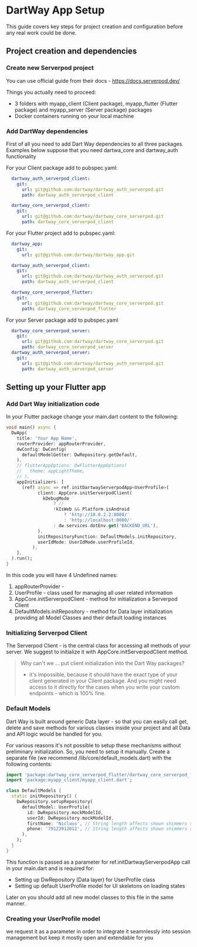 # DartWay App Setup

This guide covers key steps for project creation and configuration before any real work could be done.

## Project creation and dependencies

### Create new Serverpod project
You can use official guide from their docs - https://docs.serverpod.dev/

Things you actually need to proceed:
- 3 folders with myapp_client (Client package), myapp_flutter (Flutter package) and myapp_server (Server package) packages
- Docker containers running on your local machine

### Add DartWay dependencies

First of all you need to add Dart Way dependencies to all three packages. Examples below suppose that you need dartwa_core and dartway_auth functionality


For your Client package add to pubspec.yaml:
```yaml
  dartway_auth_serverpod_client:
    git:
      url: git@github.com:dartway/dartway_auth_serverpod.git
      path: dartway_auth_serverpod_client

  dartway_core_serverpod_client:
    git:
      url: git@github.com:dartway/dartway_core_serverpod.git
      path: dartway_core_serverpod_client
```

For your Flutter project add to pubspec.yaml:

```yaml
  dartway_app:
    git:
      url: git@github.com:dartway/dartway_app.git

  dartway_auth_serverpod_client:
    git:
      url: git@github.com:dartway/dartway_auth_serverpod.git
      path: dartway_auth_serverpod_client

  dartway_core_serverpod_flutter:
    git:
      url: git@github.com:dartway/dartway_core_serverpod.git
      path: dartway_core_serverpod_flutter
```

For your Server package add to pubspec.yaml

```yaml
  dartway_core_serverpod_server:
    git:
      url: git@github.com:dartway/dartway_core_serverpod.git
      path: dartway_core_serverpod_server
  dartway_auth_serverpod_server:
    git:
      url: git@github.com:dartway/dartway_auth_serverpod.git
      path: dartway_auth_serverpod_server
```

## Setting up your Flutter app

### Add Dart Way initialization code

In your Flutter package change your main.dart content to the following:

```dart
void main() async {
  DwApp(
    title: 'Your App Name',
    routerProvider: appRouterProvider,
    dwConfig: DwConfig(
      defaultModelGetter: DwRepository.getDefault,
    ),
    // flutterAppOptions: DwFlutterAppOptions(
    //   theme: appLightTheme,
    // ),
    appInitializers: [
      (ref) async => ref.initDartwayServerpodApp<UserProfile>(
            client: AppCore.initServerpodClient(
              kDebugMode
                  ? //
                  !kIsWeb && Platform.isAndroid
                      ? 'http://10.0.2.2:8080/'
                      : 'http://localhost:8080/'
                  : dw.services.dotEnv.get('BACKEND_URL'),
            ),
            initRepositoryFunction: DefaultModels.initRepository,
            userIdMode: UserIdMode.userProfileId,
          ),
    ],
  ).run();
}
```

In this code you will have 4 Undefined names:
1) appRouterProvider -
1) UserProfile - class used for managing all user related information
1) AppCore.initServerpodClient - method for initialization a Serverpod Client
1) DefaultModels.initRepository - method for Data layer initialization providing all Model Classes and their default loading instances


### Initializing Serverpod Client

The Serverpod Client - is the central class for accessing all methods of your server. We suggest to initialize it with AppCore.initServerpodClient method.

> Why can't we ... put client initialization into the Dart Way packages?
> - it's impossible, because it should have the exact type of your client generated in your Client package. And you might need access to it directly for the cases when you write your custom endpoints - which is 100% fine.


### Default Models

Dart Way is built around generic Data layer - so that you can easily call get, delete and save methods for various classes inside your project and all Data and API logic would be handled for you.

For various reasons it's not possible to setup these mechanisms without preliminary initialization. So, you need to setup it manually.
Create a separate file (we recommend /lib/core/default_models.dart) with the following contents:
```dart
import 'package:dartway_core_serverpod_flutter/dartway_core_serverpod_flutter.dart';
import 'package:myapp_client/myapp_client.dart';

class DefaultModels {
  static initRepository() {
    DwRepository.setupRepository(
      defaultModel: UserProfile(
        id: DwRepository.mockModelId,
        userId: DwRepository.mockModelId,
        firstName: 'Niclaus', // String length affects shown shimmers size
        phone: '79123912012', // String length affects shown shimmers size
      ),
    );
  }
}
```

This function is passed as a parameter for ref.initDartwayServerpodApp call in your main.dart and is required for:
- Setting up DwRepository (Data layer) for UserProfile class
- Setting up default UserProfile model for UI skeletons on loading states

Later on you should add all new model classes to this file in the same manner.

### Creating your UserProfile model
 we request it as a parameter in order to integrate it seamnlessly into session management but keep it mostly open and extendable for you